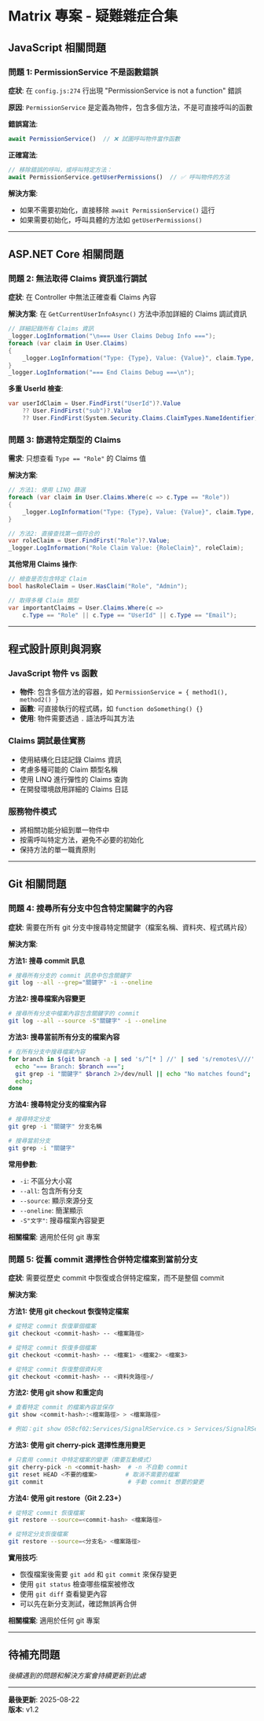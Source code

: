 # Matrix 專案 - 疑難雜症合集

## JavaScript 相關問題

### 問題 1: PermissionService 不是函數錯誤
**症狀**: 在 `config.js:274` 行出現 "PermissionService is not a function" 錯誤

**原因**: `PermissionService` 是定義為物件，包含多個方法，不是可直接呼叫的函數

**錯誤寫法**:
```javascript
await PermissionService()  // ❌ 試圖呼叫物件當作函數
```

**正確寫法**:
```javascript
// 移除錯誤的呼叫，或呼叫特定方法：
await PermissionService.getUserPermissions()  // ✅ 呼叫物件的方法
```

**解決方案**: 
- 如果不需要初始化，直接移除 `await PermissionService()` 這行
- 如果需要初始化，呼叫具體的方法如 `getUserPermissions()`

---

## ASP\.NET Core 相關問題

### 問題 2: 無法取得 Claims 資訊進行調試
**症狀**: 在 Controller 中無法正確查看 Claims 內容

**解決方案**: 在 `GetCurrentUserInfoAsync()` 方法中添加詳細的 Claims 調試資訊

```csharp
// 詳細記錄所有 Claims 資訊
_logger.LogInformation("\n=== User Claims Debug Info ===");
foreach (var claim in User.Claims)
{
    _logger.LogInformation("Type: {Type}, Value: {Value}", claim.Type, claim.Value);
}
_logger.LogInformation("=== End Claims Debug ===\n");
```

**多重 UserId 檢查**:
```csharp
var userIdClaim = User.FindFirst("UserId")?.Value 
    ?? User.FindFirst("sub")?.Value 
    ?? User.FindFirst(System.Security.Claims.ClaimTypes.NameIdentifier)?.Value;
```

### 問題 3: 篩選特定類型的 Claims
**需求**: 只想查看 `Type == "Role"` 的 Claims 值

**解決方案**:
```csharp
// 方法1: 使用 LINQ 篩選
foreach (var claim in User.Claims.Where(c => c.Type == "Role"))
{
    _logger.LogInformation("Type: {Type}, Value: {Value}", claim.Type, claim.Value);
}

// 方法2: 直接查找第一個符合的
var roleClaim = User.FindFirst("Role")?.Value;
_logger.LogInformation("Role Claim Value: {RoleClaim}", roleClaim);
```

**其他常用 Claims 操作**:
```csharp
// 檢查是否包含特定 Claim
bool hasRoleClaim = User.HasClaim("Role", "Admin");

// 取得多種 Claim 類型
var importantClaims = User.Claims.Where(c => 
    c.Type == "Role" || c.Type == "UserId" || c.Type == "Email");
```

---

## 程式設計原則與洞察

### JavaScript 物件 vs 函數
- **物件**: 包含多個方法的容器，如 `PermissionService = { method1(), method2() }`
- **函數**: 可直接執行的程式碼，如 `function doSomething() {}`
- **使用**: 物件需要透過 `.` 語法呼叫其方法

### Claims 調試最佳實務
- 使用結構化日誌記錄 Claims 資訊
- 考慮多種可能的 Claim 類型名稱
- 使用 LINQ 進行彈性的 Claims 查詢
- 在開發環境啟用詳細的 Claims 日誌

### 服務物件模式
- 將相關功能分組到單一物件中
- 按需呼叫特定方法，避免不必要的初始化
- 保持方法的單一職責原則

---

## Git 相關問題

### 問題 4: 搜尋所有分支中包含特定關鍵字的內容
**症狀**: 需要在所有 git 分支中搜尋特定關鍵字（檔案名稱、資料夾、程式碼片段）

**解決方案**:

**方法1: 搜尋 commit 訊息**
```bash
# 搜尋所有分支的 commit 訊息中包含關鍵字
git log --all --grep="關鍵字" -i --oneline
```

**方法2: 搜尋檔案內容變更**
```bash
# 搜尋所有分支中檔案內容包含關鍵字的 commit
git log --all --source -S"關鍵字" -i --oneline
```

**方法3: 搜尋當前所有分支的檔案內容**
```bash
# 在所有分支中搜尋檔案內容
for branch in $(git branch -a | sed 's/^[* ] //' | sed 's/remotes\///' | sort -u); do 
  echo "=== Branch: $branch ==="; 
  git grep -i "關鍵字" $branch 2>/dev/null || echo "No matches found"; 
  echo; 
done
```

**方法4: 搜尋特定分支的檔案內容**
```bash
# 搜尋特定分支
git grep -i "關鍵字" 分支名稱

# 搜尋當前分支
git grep -i "關鍵字"
```

**常用參數**:
- `-i`: 不區分大小寫
- `--all`: 包含所有分支
- `--source`: 顯示來源分支
- `--oneline`: 簡潔顯示
- `-S"文字"`: 搜尋檔案內容變更

**相關檔案**: 適用於任何 git 專案

### 問題 5: 從舊 commit 選擇性合併特定檔案到當前分支
**症狀**: 需要從歷史 commit 中恢復或合併特定檔案，而不是整個 commit

**解決方案**:

**方法1: 使用 git checkout 恢復特定檔案**
```bash
# 從特定 commit 恢復單個檔案
git checkout <commit-hash> -- <檔案路徑>

# 從特定 commit 恢復多個檔案
git checkout <commit-hash> -- <檔案1> <檔案2> <檔案3>

# 從特定 commit 恢復整個資料夾
git checkout <commit-hash> -- <資料夾路徑>/
```

**方法2: 使用 git show 和重定向**
```bash
# 查看特定 commit 的檔案內容並保存
git show <commit-hash>:<檔案路徑> > <檔案路徑>

# 例如：git show 058cf02:Services/SignalRService.cs > Services/SignalRService.cs
```

**方法3: 使用 git cherry-pick 選擇性應用變更**
```bash
# 只套用 commit 中特定檔案的變更（需要互動模式）
git cherry-pick -n <commit-hash>  # -n 不自動 commit
git reset HEAD <不要的檔案>        # 取消不需要的檔案
git commit                        # 手動 commit 想要的變更
```

**方法4: 使用 git restore（Git 2.23+）**
```bash
# 從特定 commit 恢復檔案
git restore --source=<commit-hash> <檔案路徑>

# 從特定分支恢復檔案
git restore --source=<分支名> <檔案路徑>
```

**實用技巧**:
- 恢復檔案後需要 `git add` 和 `git commit` 來保存變更
- 使用 `git status` 檢查哪些檔案被修改
- 使用 `git diff` 查看變更內容
- 可以先在新分支測試，確認無誤再合併

**相關檔案**: 適用於任何 git 專案

---

## 待補充問題
*後續遇到的問題和解決方案會持續更新到此處*

---

**最後更新**: 2025-08-22  
**版本**: v1.2